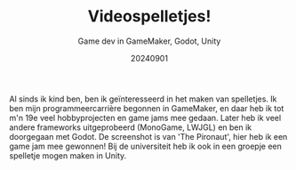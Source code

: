 ﻿---
{
  "title": "Videospelletjes!",
  "subtitle": "Game dev in GameMaker, Godot, Unity",
  "image": "https://leading-whisper-59df6e3f28.media.strapiapp.com/videospelletjes_d8c87011e7.png",
  "tags": [
    "solo",
    "programmeren",
    "hobby"
  ],
  "links": [
    {
      "text": "itch.io",
      "href": "https://sjerpsthomas.itch.io/"
    },
    {
      "text": "GM48 (GameMaker game jam)",
      "href": "https://gm48.net/user/2/thomas-sjerps"
    },
    {
      "text": "Videogame uni-projecct",
      "href": "https://www.researchgate.net/publication/374175098"
    },
    {
      "text": "Videogame voor vereniging",
      "href": "https://sjerpsthomas.github.io/"
    }
  ],
  "date": "20240901"
}
---

Al sinds ik kind ben, ben ik geïnteresseerd in het maken van spelletjes.
Ik ben mijn programmeercarrière begonnen in GameMaker, en daar heb ik tot m'n 19e veel hobbyprojecten en game jams mee gedaan.
Later heb ik veel andere frameworks uitgeprobeerd (MonoGame, LWJGL) en ben ik doorgegaan met Godot.
De screenshot is van 'The Pironaut', hier heb ik een game jam mee gewonnen!
Bij de universiteit heb ik ook in een groepje een spelletje mogen maken in Unity.
